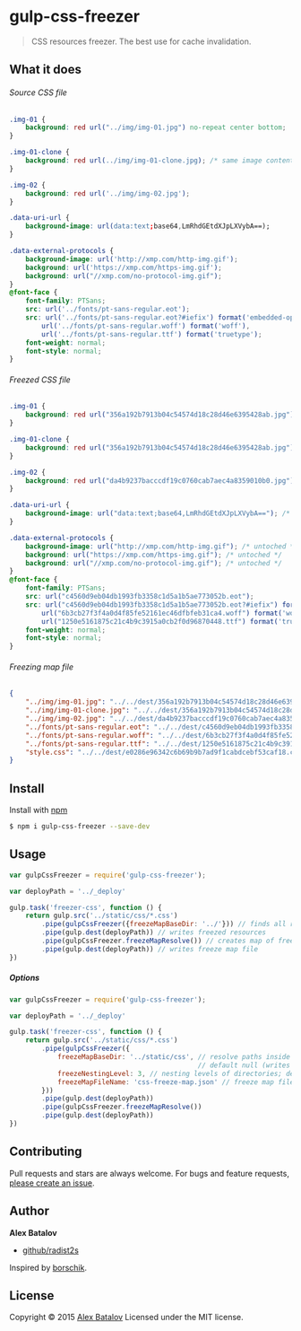 # gulp-css-freezer

> CSS resources freezer. The best use for cache invalidation.

## What it does

###### Source CSS file

```css
.img-01 {
    background: red url("../img/img-01.jpg") no-repeat center bottom;
}

.img-01-clone {
    background: red url(../img/img-01-clone.jpg); /* same image content but different name */
}

.img-02 {
    background: red url('../img/img-02.jpg');
}

.data-uri-url {
    background-image: url(data:text;base64,LmRhdGEtdXJpLXVybA==);
}

.data-external-protocols {
    background-image: url('http://xmp.com/http-img.gif');
    background: url('https://xmp.com/https-img.gif');
    background: url("//xmp.com/no-protocol-img.gif");
}
@font-face {
    font-family: PTSans;
    src: url('../fonts/pt-sans-regular.eot');
    src: url('../fonts/pt-sans-regular.eot?#iefix') format('embedded-opentype'),
        url('../fonts/pt-sans-regular.woff') format('woff'),
        url('../fonts/pt-sans-regular.ttf') format('truetype');
    font-weight: normal;
    font-style: normal;
}
```

###### Freezed CSS file

```css
.img-01 {
    background: red url("356a192b7913b04c54574d18c28d46e6395428ab.jpg") no-repeat center bottom;
}

.img-01-clone {
    background: red url("356a192b7913b04c54574d18c28d46e6395428ab.jpg"); /* the same image like for .img-01 */
}

.img-02 {
    background: red url("da4b9237bacccdf19c0760cab7aec4a8359010b0.jpg");
}

.data-uri-url {
    background-image: url("data:text;base64,LmRhdGEtdXJpLXVybA=="); /* untoched */
}

.data-external-protocols {
    background-image: url("http://xmp.com/http-img.gif"); /* untoched */
    background: url("https://xmp.com/https-img.gif"); /* untoched */
    background: url("//xmp.com/no-protocol-img.gif"); /* untoched */
}
@font-face {
    font-family: PTSans;
    src: url("c4560d9eb04db1993fb3358c1d5a1b5ae773052b.eot");
    src: url("c4560d9eb04db1993fb3358c1d5a1b5ae773052b.eot?#iefix") format('embedded-opentype'), /* replaced only filename */
        url("6b3cb27f3f4a0d4f85fe52161ec46dfbfeb31ca4.woff") format('woff'),
        url("1250e5161875c21c4b9c3915a0cb2f0d96870448.ttf") format('truetype');
    font-weight: normal;
    font-style: normal;
}
```

###### Freezing map file

```json
{
    "../img/img-01.jpg": "../../dest/356a192b7913b04c54574d18c28d46e6395428ab.jpg",
    "../img/img-01-clone.jpg": "../../dest/356a192b7913b04c54574d18c28d46e6395428ab.jpg",
    "../img/img-02.jpg": "../../dest/da4b9237bacccdf19c0760cab7aec4a8359010b0.jpg",
    "../fonts/pt-sans-regular.eot": "../../dest/c4560d9eb04db1993fb3358c1d5a1b5ae773052b.eot",
    "../fonts/pt-sans-regular.woff": "../../dest/6b3cb27f3f4a0d4f85fe52161ec46dfbfeb31ca4.woff",
    "../fonts/pt-sans-regular.ttf": "../../dest/1250e5161875c21c4b9c3915a0cb2f0d96870448.ttf",
    "style.css": "../../dest/e0286e96342c6b69b9b7ad9f1cabdcebf53caf18.css"
}
```

## Install

Install with [npm](https://www.npmjs.com/)

```sh
$ npm i gulp-css-freezer --save-dev
```

## Usage

```js
var gulpCssFreezer = require('gulp-css-freezer');

var deployPath = '../_deploy'

gulp.task('freezer-css', function () {
    return gulp.src('../static/css/*.css')
        .pipe(gulpCssFreezer({freezeMapBaseDir: '../'})) // finds all resources inside css and freeze it
        .pipe(gulp.dest(deployPath)) // writes freezed resources
        .pipe(gulpCssFreezer.freezeMapResolve()) // creates map of freezed resources
        .pipe(gulp.dest(deployPath)) // writes freeze map file
})

```

##### Options

```js
var gulpCssFreezer = require('gulp-css-freezer');

var deployPath = '../_deploy'

gulp.task('freezer-css', function () {
    return gulp.src('../static/css/*.css')
        .pipe(gulpCssFreezer({
            freezeMapBaseDir: '../static/css', // resolve paths inside map file name by freezeMapBaseDir.
                                               // default null (writes absolute path of freezed file)
            freezeNestingLevel: 3, // nesting levels of directories; default 1
            freezeMapFileName: 'css-freeze-map.json' // freeze map file name; default css-freeze-map.json
        }))
        .pipe(gulp.dest(deployPath))
        .pipe(gulpCssFreezer.freezeMapResolve())
        .pipe(gulp.dest(deployPath))
})

```

## Contributing
Pull requests and stars are always welcome. For bugs and feature requests, [please create an issue](https://github.com/radist2s/gulp-css-freezer/issues).

## Author

**Alex Batalov**

+ [github/radist2s](https://github.com/radist2s)

Inspired by [borschik](https://github.com/bem/borschik).

## License
Copyright © 2015 [Alex Batalov](http://tagart.ru)
Licensed under the MIT license.